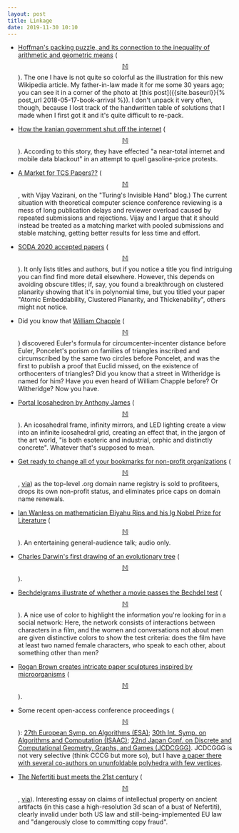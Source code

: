 ```yaml
---
layout: post
title: Linkage
date: 2019-11-30 10:10
---
```

* [Hoffman's packing puzzle, and its connection to the inequality of arithmetic and geometric means](https://en.wikipedia.org/wiki/Hoffman%27s_packing_puzzle) ([$$\mathbb{M}$$](https://mathstodon.xyz/@11011110/103151390413241726)). The one I have is not quite so colorful as the illustration for this new Wikipedia article. My father-in-law made it for me some 30 years ago; you can see it in a corner of the photo at [this post]({{site.baseurl}}{% post_url 2018-05-17-book-arrival %}). I don't unpack it very often, though, because I lost track of the handwritten table of solutions that I made when I first got it and it's quite difficult to re-pack.

* [How the Iranian government shut off the internet](https://www.wired.com/story/iran-internet-shutoff/) ([$$\mathbb{M}$$](https://mathstodon.xyz/@11011110/103155401533962129)). According to this story, they have effected "a near-total internet and mobile data blackout" in an attempt to quell gasoline-price protests.

* [A Market for TCS Papers??](https://agtb.wordpress.com/2019/11/19/a-market-for-tcs-papers/) ([$$\mathbb{M}$$](https://mathstodon.xyz/@11011110/103162041586643628), with Vijay Vazirani, on the "Turing's Invisible Hand" blog.) The current situation with theoretical computer science conference reviewing is a mess of long publication delays and reviewer overload caused by repeated submissions and rejections. Vijay and I argue that it should instead be treated as a matching market with pooled submissions and stable matching, getting better results for less time and effort.

* [SODA 2020 accepted papers](https://www.siam.org/conferences/cm/program/accepted-papers/soda20-accepted-papers) ([$$\mathbb{M}$$](https://mathstodon.xyz/@11011110/103167433760168313)). It only lists titles and authors, but if you notice a title you find intriguing you can find find more detail elsewhere. However, this depends on avoiding obscure titles; if, say, you found a breakthrough on clustered planarity showing that it's in polynomial time, but you titled your paper "Atomic Embeddability, Clustered Planarity, and Thickenability", others might not notice.

* Did you know that [William Chapple](https://en.wikipedia.org/wiki/William_Chapple_(surveyor)) ([$$\mathbb{M}$$](https://mathstodon.xyz/@11011110/103174753258552519)) discovered Euler's formula for circumcenter-incenter distance before Euler, Poncelet's porism on families of triangles inscribed and circumscribed by the same two circles before Poncelet, and was the first to publish a proof that Euclid missed, on the existence of orthocenters of triangles? Did you know that a street in Witheridge is named for him? Have you even heard of William Chapple before? Or Witheridge? Now you have.

* [Portal Icosahedron by Anthony James](https://boingboing.net/2019/11/21/portal-icosahedron-sculpture-l.html) ([$$\mathbb{M}$$](https://mathstodon.xyz/@11011110/103177399066941274)). An icosahedral frame, infinity mirrors, and LED lighting create a view into an infinite icosahedral grid, creating an effect that, in the jargon of the art world, "is both esoteric and industrial, orphic and distinctly concrete". Whatever that's supposed to mean.

* [Get ready to change all of your bookmarks for non-profit organizations](https://www.theregister.co.uk/2019/11/20/org_registry_sale_shambles/) ([$$\mathbb{M}$$](https://mathstodon.xyz/@11011110/103186257585749674), [via](https://www.metafilter.com/184269/Seems-bad)) as the top-level .org domain name registry is sold to profiteers, drops its own non-profit status, and eliminates price caps on domain name renewals.

* [Ian Wanless on mathematician Eliyahu Rips and his Ig Nobel Prize for Literature](ttp://thelaborastory.com/stories/professor-ian-wanless-eliyahu-rips/) ([$$\mathbb{M}$$](https://mathstodon.xyz/@11011110/103189764743270099)). An entertaining general-audience talk; audio only.

* [Charles Darwin's first drawing of an evolutionary tree](https://math.indiana.edu/research/gallery/tree.html) ([$$\mathbb{M}$$](https://mathstodon.xyz/@11011110/103196622232243519)).

* [Bechdelgrams illustrate of whether a movie passes the Bechdel test](https://boingboing.net/2019/11/24/bechdelgrams-are-beautiful.html) ([$$\mathbb{M}$$](https://mathstodon.xyz/@11011110/103208740086306490)). A nice use of color to highlight the information you're looking for in a social network: Here, the network consists of interactions between characters in a film, and the women and conversations not about men are given distinctive colors to show the test criteria: does the film have at least two named female characters, who speak to each other, about something other than men?

* [Rogan Brown creates intricate paper sculptures inspired by microorganisms](https://boingboing.net/2019/11/27/paper-sculptures-of-microorgan.html) ([$$\mathbb{M}$$](https://mathstodon.xyz/@11011110/103211347688747567)).

* Some recent open-access conference proceedings ([$$\mathbb{M}$$](https://mathstodon.xyz/@11011110/103222522284012005)): [27th European Symp. on Algorithms (ESA)](http://drops.dagstuhl.de/opus/portals/lipics/index.php?semnr=16123); [30th Int. Symp. on Algorithms and Computation (ISAAC)](http://drops.dagstuhl.de/opus/portals/lipics/index.php?semnr=16131); [22nd Japan Conf. on Discrete and Computational Geometry, Graphs, and Games (JCDCGGG)](http://www.jcdcgg.u-tokai.ac.jp/JCDCG3_2019_abstracts_v1.pdf). JCDCGGG is not very selective (think CCCG but more so), but I have [a paper there with several co-authors on ununfoldable polyhedra with few vertices](https://erikdemaine.org/papers/MinimalUnunfoldable_JCDCGGG2019/).

* [The Nefertiti bust meets the 21st century](https://slate.com/technology/2019/11/nefertiti-bust-neues-museum-3d-printing.html) ([$$\mathbb{M}$$](https://mathstodon.xyz/@11011110/103228129647767519), [via](https://news.ycombinator.com/item?id=21670786)). Interesting essay on claims of intellectual property on ancient artifacts (in this case a high-resolution 3d scan of a bust of Nefertiti), clearly invalid under both US law and still-being-implemented EU law and "dangerously close to committing copy fraud".